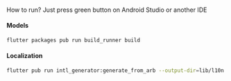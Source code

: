 ####

How to run? Just press green button on Android Studio or another IDE

#### Models

```bash
flutter packages pub run build_runner build
```

#### Localization

```bash
flutter pub run intl_generator:generate_from_arb --output-dir=lib/l10n --no-use-deferred-loading lib/localizations.dart lib/l10n/intl_*.arb
```